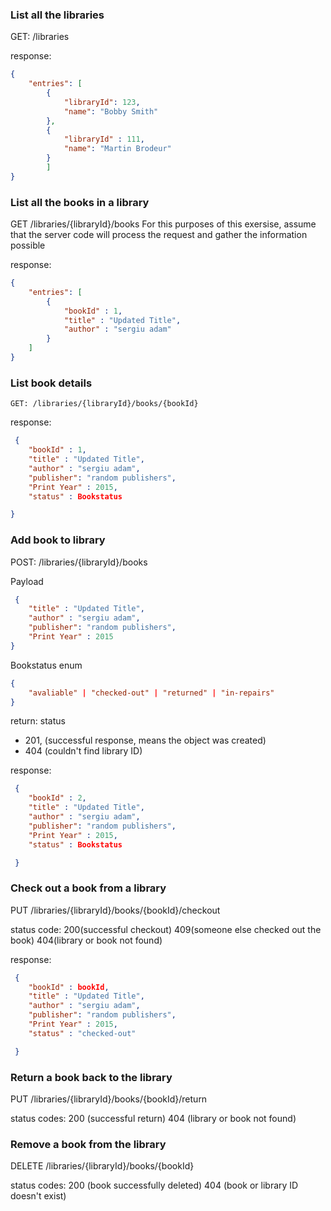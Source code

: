 ### List all the libraries
GET: /libraries

response: 
```json
{
    "entries": [
        {
            "libraryId": 123,
            "name": "Bobby Smith"
        },
        {
            "libraryId" : 111,
            "name": "Martin Brodeur"
        }
        ]
}
```
### List all the books in a library
GET /libraries/{libraryId}/books
For this purposes of this exersise, assume that the server code will process the request and gather the information possible

response: 


```json 
{
    "entries": [
        {
            "bookId" : 1,
            "title" : "Updated Title",
            "author" : "sergiu adam"
        }
    ]
}
```
### List book details 

`GET: /libraries/{libraryId}/books/{bookId}`

response:
```json 
 {
    "bookId" : 1,
    "title" : "Updated Title",
    "author" : "sergiu adam",
    "publisher": "random publishers",
    "Print Year" : 2015,
    "status" : Bookstatus

}
```
### Add book to library
POST: /libraries/{libraryId}/books

Payload

```json 
 {
    "title" : "Updated Title",
    "author" : "sergiu adam",
    "publisher": "random publishers",
    "Print Year" : 2015
}
```

Bookstatus
enum
```json
{
    "avaliable" | "checked-out" | "returned" | "in-repairs" 
}
```

return: status 

- 201, (successful response, means the object was created)
- 404 (couldn't find library ID)

response:
```json 
 {
    "bookId" : 2,
    "title" : "Updated Title",
    "author" : "sergiu adam",
    "publisher": "random publishers",
    "Print Year" : 2015,
    "status" : Bookstatus

 }
 ```

### Check out a book from a library

PUT /libraries/{libraryId}/books/{bookId}/checkout

status code:
200(successful checkout)
409(someone else checked out the book)
404(library or book not found)

response:
```json 
 {
    "bookId" : bookId,
    "title" : "Updated Title",
    "author" : "sergiu adam",
    "publisher": "random publishers",
    "Print Year" : 2015,
    "status" : "checked-out"

 }
```

### Return a book back to the library

PUT /libraries/{libraryId}/books/{bookId}/return

status codes:
200 (successful return)
404 (library or book not found)

### Remove a book from the library

DELETE /libraries/{libraryId}/books/{bookId}

status codes:
200 (book successfully deleted)
404  (book or library ID doesn't exist)




